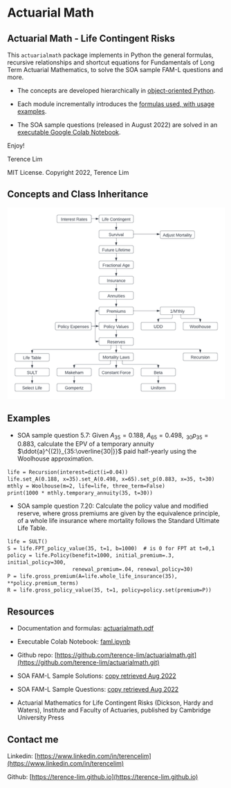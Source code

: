 # Actuarial Math

## Actuarial Math - Life Contingent Risks

This `actuarialmath` package implements in Python the general
formulas, recursive relationships and shortcut equations for
Fundamentals of Long Term Actuarial Mathematics, to solve the SOA
sample FAM-L questions and more.

- The concepts are developed hierarchically in [object-oriented Python](https://github.com/terence-lim/actuarialmath.git).

- Each module incrementally introduces the [formulas used, with usage examples](https://terence-lim.github.io/notes/actuarialmath.pdf).

- The SOA sample questions (released in August 2022) are solved in an
[executable Google Colab Notebook](https://colab.research.google.com/drive/1qguTCMQSk0m273IHApXA7IpUJwSoKEb-?usp=sharing).

Enjoy!

Terence Lim

MIT License. Copyright 2022, Terence Lim

## Concepts and Class Inheritance

![actuarialmath](FAM-L.png)

## Examples

- SOA sample question 5.7: Given $A_{35} = 0.188,\ A_{65} = 0.498,\ _{30}p_{35}=0.883$, calculate the EPV of a temporary annuity $\ddot{a}^{(2)}_{35:\overline{30|}}$ paid half-yearly using the Woolhouse approximation.

```
life = Recursion(interest=dict(i=0.04))
life.set_A(0.188, x=35).set_A(0.498, x=65).set_p(0.883, x=35, t=30)
mthly = Woolhouse(m=2, life=life, three_term=False)
print(1000 * mthly.temporary_annuity(35, t=30))
```

- SOA sample question 7.20: Calculate the policy value and
  modified reserve, where gross premiums are given by the 
  equivalence principle, of a whole life insurance where 
  mortality follows the Standard Ultimate Life Table.

```
life = SULT()
S = life.FPT_policy_value(35, t=1, b=1000)  # is 0 for FPT at t=0,1
policy = life.Policy(benefit=1000, initial_premium=.3, initial_policy=300,
                     renewal_premium=.04, renewal_policy=30)
P = life.gross_premium(A=life.whole_life_insurance(35), **policy.premium_terms)
R = life.gross_policy_value(35, t=1, policy=policy.set(premium=P))
```

## Resources

- Documentation and formulas: [actuarialmath.pdf](https://terence-lim.github.io/notes/actuarialmath.pdf)

- Executable Colab Notebook: [faml.ipynb](https://colab.research.google.com/drive/1qguTCMQSk0m273IHApXA7IpUJwSoKEb-?usp=sharing)

- Github repo: [https://github.com/terence-lim/actuarialmath.git](https://github.com/terence-lim/actuarialmath.git)

- SOA FAM-L Sample Solutions: [copy retrieved Aug 2022](https://terence-lim.github.io/notes/2022-10-exam-fam-l-sol.pdf)

- SOA FAM-L Sample Questions: [copy retrieved Aug 2022](https://terence-lim.github.io/notes/2022-10-exam-fam-l-quest.pdf)

- Actuarial Mathematics for Life Contingent Risks (Dickson, Hardy and Waters), Institute and Faculty of Actuaries, published by Cambridge University Press

## Contact me

Linkedin: [https://www.linkedin.com/in/terencelim](https://www.linkedin.com/in/terencelim)

Github: [https://terence-lim.github.io](https://terence-lim.github.io)


